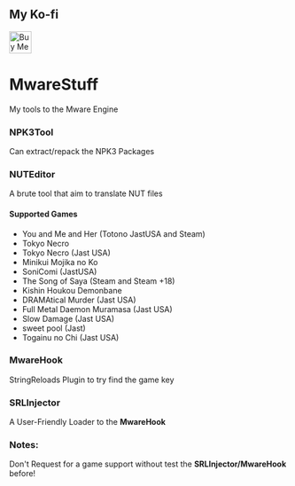 ## My Ko-fi
<a href='https://ko-fi.com/Z8Z231I4Z' target='_blank'><img height='40' style='border:0px;height:40px;' src='https://cdn.ko-fi.com/cdn/kofi1.png?v=2' border='0' alt='Buy Me a Coffee at ko-fi.com' /></a>

# MwareStuff
My tools to the Mware Engine  

### NPK3Tool
Can extract/repack the NPK3 Packages 

### NUTEditor
A brute tool that aim to translate NUT files

#### Supported Games
- You and Me and Her (Totono JastUSA and Steam)
- Tokyo Necro
- Tokyo Necro (Jast USA)
- Minikui Mojika no Ko
- SoniComi (JastUSA)
- The Song of Saya (Steam and Steam +18)
- Kishin Houkou Demonbane
- DRAMAtical Murder (Jast USA)
- Full Metal Daemon Muramasa (Jast USA)
- Slow Damage (Jast USA)
- sweet pool (Jast)
- Togainu no Chi (Jast USA)

### MwareHook
StringReloads Plugin to try find the game key

### SRLInjector
A User-Friendly Loader to the **MwareHook**


### Notes:
Don't Request for a game support without test the **SRLInjector/MwareHook** before!
